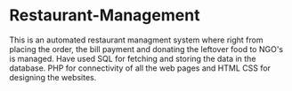 # Restaurant-Management
This is an automated restaurant managment system where right from placing the order, the bill payment and donating the leftover food to NGO's is managed. 
Have used SQL for fetching and storing the data in the database. PHP for connectivity of all the web pages and HTML CSS for designing the websites.
